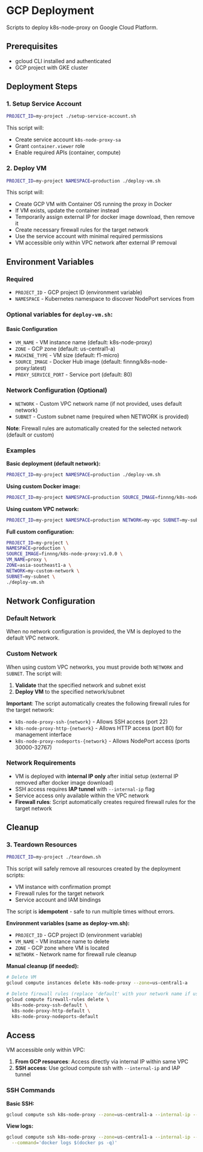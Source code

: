 # GCP Deployment

Scripts to deploy k8s-node-proxy on Google Cloud Platform.

## Prerequisites

- gcloud CLI installed and authenticated
- GCP project with GKE cluster

## Deployment Steps

### 1. Setup Service Account

```bash
PROJECT_ID=my-project ./setup-service-account.sh
```

This script will:
- Create service account `k8s-node-proxy-sa`
- Grant `container.viewer` role
- Enable required APIs (container, compute)

### 2. Deploy VM

```bash
PROJECT_ID=my-project NAMESPACE=production ./deploy-vm.sh
```

This script will:
- Create GCP VM with Container OS running the proxy in Docker
- If VM exists, update the container instead
- Temporarily assign external IP for docker image download, then remove it
- Create necessary firewall rules for the target network
- Use the service account with minimal required permissions
- VM accessible only within VPC network after external IP removal

## Environment Variables

### Required
- `PROJECT_ID` - GCP project ID (environment variable)
- `NAMESPACE` - Kubernetes namespace to discover NodePort services from

### Optional variables for `deploy-vm.sh`:

#### Basic Configuration
- `VM_NAME` - VM instance name (default: k8s-node-proxy)
- `ZONE` - GCP zone (default: us-central1-a)
- `MACHINE_TYPE` - VM size (default: f1-micro)
- `SOURCE_IMAGE` - Docker Hub image (default: finnng/k8s-node-proxy:latest)
- `PROXY_SERVICE_PORT` - Service port (default: 80)

### Network Configuration (Optional)
- `NETWORK` - Custom VPC network name (if not provided, uses default network)
- `SUBNET` - Custom subnet name (required when NETWORK is provided)

**Note**: Firewall rules are automatically created for the selected network (default or custom)

### Examples

**Basic deployment (default network):**
```bash
PROJECT_ID=my-project NAMESPACE=production ./deploy-vm.sh
```

**Using custom Docker image:**
```bash
PROJECT_ID=my-project NAMESPACE=production SOURCE_IMAGE=finnng/k8s-node-proxy:v1.0.0 ./deploy-vm.sh
```

**Using custom VPC network:**
```bash
PROJECT_ID=my-project NAMESPACE=production NETWORK=my-vpc SUBNET=my-subnet ./deploy-vm.sh
```

**Full custom configuration:**
```bash
PROJECT_ID=my-project \
NAMESPACE=production \
SOURCE_IMAGE=finnng/k8s-node-proxy:v1.0.0 \
VM_NAME=proxy \
ZONE=asia-southeast1-a \
NETWORK=my-custom-network \
SUBNET=my-subnet \
./deploy-vm.sh
```

## Network Configuration

### Default Network
When no network configuration is provided, the VM is deployed to the default VPC network.

### Custom Network
When using custom VPC networks, you must provide both `NETWORK` and `SUBNET`. The script will:

1. **Validate** that the specified network and subnet exist
2. **Deploy VM** to the specified network/subnet

**Important**: The script automatically creates the following firewall rules for the target network:
- `k8s-node-proxy-ssh-{network}` - Allows SSH access (port 22)
- `k8s-node-proxy-http-{network}` - Allows HTTP access (port 80) for management interface
- `k8s-node-proxy-nodeports-{network}` - Allows NodePort access (ports 30000-32767)

### Network Requirements
- VM is deployed with **internal IP only** after initial setup (external IP removed after docker image download)
- SSH access requires **IAP tunnel** with `--internal-ip` flag
- Service access only available within the VPC network
- **Firewall rules**: Script automatically creates required firewall rules for the target network

## Cleanup

### 3. Teardown Resources

```bash
PROJECT_ID=my-project ./teardown.sh
```

This script will safely remove all resources created by the deployment scripts:
- VM instance with confirmation prompt
- Firewall rules for the target network
- Service account and IAM bindings

The script is **idempotent** - safe to run multiple times without errors.

**Environment variables (same as deploy-vm.sh):**
- `PROJECT_ID` - GCP project ID (environment variable)
- `VM_NAME` - VM instance name to delete
- `ZONE` - GCP zone where VM is located
- `NETWORK` - Network name for firewall rule cleanup

**Manual cleanup (if needed):**
```bash
# Delete VM
gcloud compute instances delete k8s-node-proxy --zone=us-central1-a

# Delete firewall rules (replace 'default' with your network name if using custom network)
gcloud compute firewall-rules delete \
  k8s-node-proxy-ssh-default \
  k8s-node-proxy-http-default \
  k8s-node-proxy-nodeports-default
```

## Access

VM accessible only within VPC:

1. **From GCP resources**: Access directly via internal IP within same VPC
2. **SSH access**: Use gcloud compute ssh with `--internal-ip` and IAP tunnel

### SSH Commands

**Basic SSH:**
```bash
gcloud compute ssh k8s-node-proxy --zone=us-central1-a --internal-ip --tunnel-through-iap
```

**View logs:**
```bash
gcloud compute ssh k8s-node-proxy --zone=us-central1-a --internal-ip --tunnel-through-iap \
  --command='docker logs $(docker ps -q)'
```